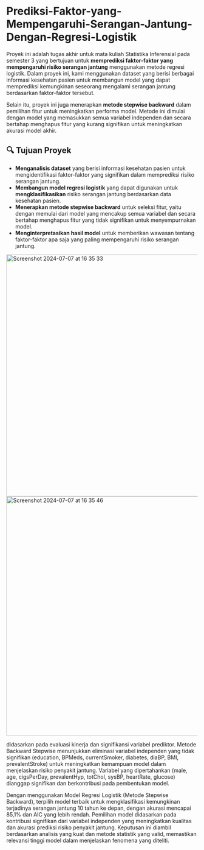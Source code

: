 # Prediksi-Faktor-yang-Mempengaruhi-Serangan-Jantung-Dengan-Regresi-Logistik
Proyek ini adalah tugas akhir untuk mata kuliah Statistika Inferensial pada semester 3 yang bertujuan untuk **memprediksi faktor-faktor yang mempengaruhi risiko serangan jantung** menggunakan metode regresi logistik. Dalam proyek ini, kami menggunakan dataset yang berisi berbagai informasi kesehatan pasien untuk membangun model yang dapat memprediksi kemungkinan seseorang mengalami serangan jantung berdasarkan faktor-faktor tersebut.

Selain itu, proyek ini juga menerapkan **metode stepwise backward** dalam pemilihan fitur untuk meningkatkan performa model. Metode ini dimulai dengan model yang memasukkan semua variabel independen dan secara bertahap menghapus fitur yang kurang signifikan untuk meningkatkan akurasi model akhir.

## 🔍 Tujuan Proyek

- **Menganalisis dataset** yang berisi informasi kesehatan pasien untuk mengidentifikasi faktor-faktor yang signifikan dalam memprediksi risiko serangan jantung.
- **Membangun model regresi logistik** yang dapat digunakan untuk **mengklasifikasikan** risiko serangan jantung berdasarkan data kesehatan pasien.
- **Menerapkan metode stepwise backward** untuk seleksi fitur, yaitu dengan memulai dari model yang mencakup semua variabel dan secara bertahap menghapus fitur yang tidak signifikan untuk menyempurnakan model.
- **Menginterpretasikan hasil model** untuk memberikan wawasan tentang faktor-faktor apa saja yang paling mempengaruhi risiko serangan jantung.

<img width="635" alt="Screenshot 2024-07-07 at 16 35 33" src="https://github.com/FerdiRJ/Prediksi-Faktor-yang-Mempengaruhi-Serangan-Jantung-Dengan-Regresi-Logistik/assets/131805279/45f0b72f-68cd-4776-80ad-5a26098f085e">
<img width="629" alt="Screenshot 2024-07-07 at 16 35 46" src="https://github.com/FerdiRJ/Prediksi-Faktor-yang-Mempengaruhi-Serangan-Jantung-Dengan-Regresi-Logistik/assets/131805279/608c41b7-73b7-42f5-ac31-ac7eee9abb2d">

didasarkan pada evaluasi kinerja dan signifikansi variabel prediktor. Metode Backward Stepwise menunjukkan eliminasi variabel independen yang tidak signifikan (education, BPMeds, currentSmoker, diabetes, diaBP, BMI, prevalentStroke) untuk meningkatkan kemampuan model dalam menjelaskan risiko penyakit jantung. Variabel yang dipertahankan (male, age, cigsPerDay, prevalentHyp, totChol, sysBP, heartRate, glucose) dianggap signifikan dan berkontribusi pada pembentukan model.

Dengan menggunakan Model Regresi Logistik (Metode Stepwise Backward), terpilih model terbaik untuk mengklasifikasi kemungkinan terjadinya serangan jantung 10 tahun ke depan, dengan akurasi mencapai 85,1% dan AIC yang lebih rendah. Pemilihan model didasarkan pada kontribusi signifikan dari variabel independen yang meningkatkan kualitas dan akurasi prediksi risiko penyakit jantung. Keputusan ini diambil berdasarkan analisis yang kuat dan metode statistik yang valid, memastikan relevansi tinggi model dalam menjelaskan fenomena yang diteliti.

